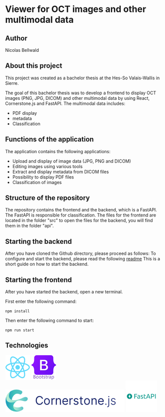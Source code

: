 # Viewer for OCT images and other multimodal data

## Author
Nicolas Bellwald

## About this project

This project was created as a bachelor thesis at the Hes-So Valais-Wallis in Sierre. 

The goal of this bachelor thesis was to develop a frontend to display OCT images (PNG, JPG, DICOM) and other multimodal data by using React, Cornerstone.js and FastAPI. The multimodal data includes:
- PDF display
- metadata
- Classification

## Functions of the application
The application contains the following applications:
- Upload and display of image data (JPG, PNG and DICOM)
- Editing images using various tools
- Extract and display metadata from DICOM files
- Possibility to display PDF files
- Classification of images

## Structure of the repository
The repository contains the frontend and the backend, which is a FastAPI. The FastAPI is responsible for classification.
The files for the frontend are located in the folder "src" to open the files for the backend, you will find them in the folder "api".

## Starting the backend
After you have cloned the Github directory, please proceed as follows:
To configure and start the backend, please read the following [readme](api/README.md) This is a short guide on how to start the backend.

## Starting the frontend
After you have started the backend, open a new terminal.

First enter the following command:
````
npm install
````

Then enter the following command to start:
````
npm run start
````

## Technologies

<img src="public/logos/react-original.svg" alt="React" width="80" height="80">
<img src="public/logos/bootstrap-original.svg" alt="Bootstrap" width="80" height="80">
<img src="public/logos/cornerstone-light.png" alt="Cornerstone.js">
<img src="public/logos/fastapi-original-wordmark.svg" alt="FastAPI" width="100" height="100">


